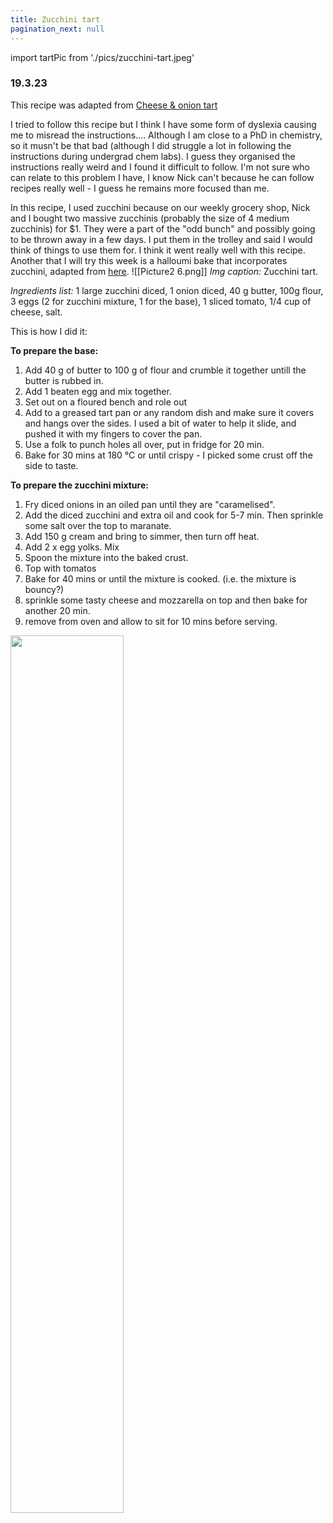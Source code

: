 ```yaml
---
title: Zucchini tart 
pagination_next: null
---
```

import tartPic from './pics/zucchini-tart.jpeg'

### 19.3.23 
This recipe was adapted from [Cheese & onion tart](https://www.bbcgoodfood.com/recipes/cheese-caramelised-onion-tart)

I tried to follow this recipe but I think I have some form of dyslexia causing me to misread the instructions.... Although I am close to a PhD in chemistry, so it musn't be that bad (although I did struggle a lot in following the instructions during undergrad chem labs). I guess they organised the instructions really weird and I found it difficult to follow. I'm not sure who can relate to this problem I have, I know Nick can't because he can follow recipes really well - I guess he remains more focused than me.  

In this recipe, I used zucchini because on our weekly grocery shop, Nick and I bought two massive zucchinis (probably the size of 4 medium zucchinis) for $1. They were a part of the "odd bunch" and possibly going to be thrown away in a few days. I put them in the trolley and said I would think of things to use them for. I think it went really well with this recipe. Another that I will try this week is a halloumi bake that incorporates zucchini, adapted from [here](https://www.tamingtwins.com/grilled-halloumi-cheese-bake-recipe/). 
![[Picture2 6.png]]
*Img caption:* Zucchini tart.

*Ingredients list:* 1 large zucchini diced, 1 onion diced, 40 g butter, 100g flour, 3 eggs (2 for zucchini mixture, 1 for the base), 1 sliced tomato, 1/4 cup of cheese, salt. 

This is how I did it: 

**To prepare the base:**
1. Add 40 g of butter to 100 g of flour and crumble it together untill the butter is rubbed in. 
2. Add 1 beaten egg and mix together. 
3. Set out on a floured bench and role out
4. Add to a greased tart pan or any random dish and make sure it covers and hangs over the sides. I used a bit of water to help it slide, and pushed it with my fingers to cover the pan. 
5. Use a folk to punch holes all over, put in fridge for 20 min. 
6. Bake for 30 mins at 180 °C or until crispy - I picked some crust off the side to taste. 

**To prepare the zucchini mixture:**
1. Fry diced onions in an oiled pan until they are "caramelised". 
2. Add the diced zucchini and extra oil and cook for 5-7 min. Then sprinkle some salt over the top to maranate.  
3. Add 150 g cream and bring to simmer, then turn off heat. 
4. Add 2 x egg yolks. Mix
5. Spoon the mixture into the baked crust.
6. Top with tomatos
7. Bake for 40 mins or until the mixture is cooked. (i.e. the mixture is bouncy?)
8. sprinkle some tasty cheese and mozzarella on top and then bake for another 20 min. 
9. remove from oven and allow to sit for 10 mins before serving. 

<img src={tartPic} width="60%" className="centered-image" /> 
